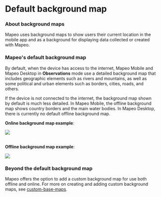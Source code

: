 # Default background map

### About background maps <a href="#default-base-map" id="default-base-map"></a>

Mapeo uses background maps to show users their current location in the mobile app and as a background for displaying data collected or created with Mapeo.&#x20;

### Mapeo's default background map <a href="#default-base-map" id="default-base-map"></a>

By default, when the device has access to the internet, Mapeo Mobile and Mapeo Desktop in **Observations** mode use a detailed background map that includes geographic elements such as rivers and mountains, as well as some political and urban elements such as borders, cities, roads, and others.

If the device is not connected to the internet, the background map shown by default is much less detailed. In Mapeo Mobile, the offline background map shows country borders and the main water bodies. In Mapeo Desktop, there is currently no default offline background map.

**Online background** **map example**:

![](../../.gitbook/assets/Mm\_online\_base\_map.jpg)

\
**Offline background map example**:

![](../../.gitbook/assets/Mm\_offline\_base\_map.jpg)

### Beyond the default background map

Mapeo offers the option to add a custom background map for use both offline and online. For more on creating and adding custom background maps, see [custom-base-maps](../customization-options/custom-base-maps/ "mention").

